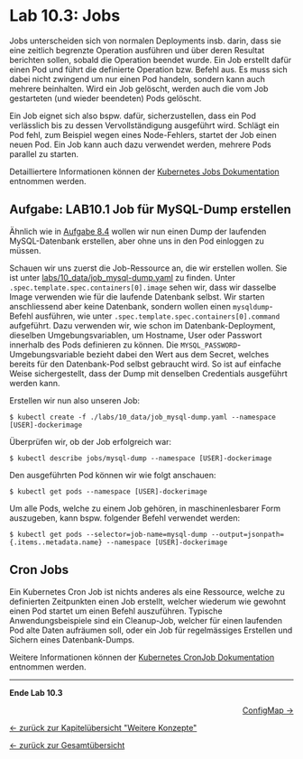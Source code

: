 # Lab 10.3: Jobs

Jobs unterscheiden sich von normalen Deployments insb. darin, dass sie eine zeitlich begrenzte Operation ausführen und über deren Resultat berichten sollen, sobald die Operation beendet wurde. Ein Job erstellt dafür einen Pod und führt die definierte Operation bzw. Befehl aus. Es muss sich dabei nicht zwingend um nur einen Pod handeln, sondern kann auch mehrere beinhalten. Wird ein Job gelöscht, werden auch die vom Job gestarteten (und wieder beendeten) Pods gelöscht.

Ein Job eignet sich also bspw. dafür, sicherzustellen, dass ein Pod verlässlich bis zu dessen Vervollständigung ausgeführt wird. Schlägt ein Pod fehl, zum Beispiel wegen eines Node-Fehlers, startet der Job einen neuen Pod. Ein Job kann auch dazu verwendet werden, mehrere Pods parallel zu starten.

Detailliertere Informationen können der [Kubernetes Jobs Dokumentation](https://kubernetes.io/docs/concepts/workloads/controllers/jobs-run-to-completion/) entnommen werden.


## Aufgabe: LAB10.1 Job für MySQL-Dump erstellen

Ähnlich wie in [Aufgabe 8.4](08_database.md#aufgabe-lab84-dump-auf-mysql-db-einspielen) wollen wir nun einen Dump der laufenden MySQL-Datenbank erstellen, aber ohne uns in den Pod einloggen zu müssen.

Schauen wir uns zuerst die Job-Ressource an, die wir erstellen wollen. Sie ist unter [labs/10_data/job_mysql-dump.yaml](https://github.com/puzzle/kubernetes-techlab/blob/master/labs/10_data/job_mysql-dump.yaml) zu finden.
Unter `.spec.template.spec.containers[0].image` sehen wir, dass wir dasselbe Image verwenden wie für die laufende Datenbank selbst. Wir starten anschliessend aber keine Datenbank, sondern wollen einen `mysqldump`-Befehl ausführen, wie unter `.spec.template.spec.containers[0].command` aufgeführt. Dazu verwenden wir, wie schon im Datenbank-Deployment, dieselben Umgebungsvariablen, um Hostname, User oder Passwort innerhalb des Pods definieren zu können. Die `MYSQL_PASSWORD`-Umgebungsvariable bezieht dabei den Wert aus dem Secret, welches bereits für den Datenbank-Pod selbst gebraucht wird. So ist auf einfache Weise sichergestellt, dass der Dump mit denselben Credentials ausgeführt werden kann.

Erstellen wir nun also unseren Job:

```
$ kubectl create -f ./labs/10_data/job_mysql-dump.yaml --namespace [USER]-dockerimage
```

Überprüfen wir, ob der Job erfolgreich war:

```
$ kubectl describe jobs/mysql-dump --namespace [USER]-dockerimage
```

Den ausgeführten Pod können wir wie folgt anschauen:

```
$ kubectl get pods --namespace [USER]-dockerimage
```

Um alle Pods, welche zu einem Job gehören, in maschinenlesbarer Form auszugeben, kann bspw. folgender Befehl verwendet werden:

```
$ kubectl get pods --selector=job-name=mysql-dump --output=jsonpath={.items..metadata.name} --namespace [USER]-dockerimage
```


## Cron Jobs

Ein Kubernetes Cron Job ist nichts anderes als eine Ressource, welche zu definierten Zeitpunkten einen Job erstellt, welcher wiederum wie gewohnt einen Pod startet um einen Befehl auszuführen. Typische Anwendungsbeispiele sind ein Cleanup-Job, welcher für einen laufenden Pod alte Daten aufräumen soll, oder ein Job für regelmässiges Erstellen und Sichern eines Datenbank-Dumps.

Weitere Informationen können der [Kubernetes CronJob Dokumentation](https://kubernetes.io/docs/concepts/workloads/controllers/cron-jobs/) entnommen werden.

---

**Ende Lab 10.3**

<p width="100px" align="right"><a href="10_4_configmap.md">ConfigMap →</a></p>

[← zurück zur Kapitelübersicht "Weitere Konzepte"](10_additional_concepts.md)

[← zurück zur Gesamtübersicht](../README.md)
